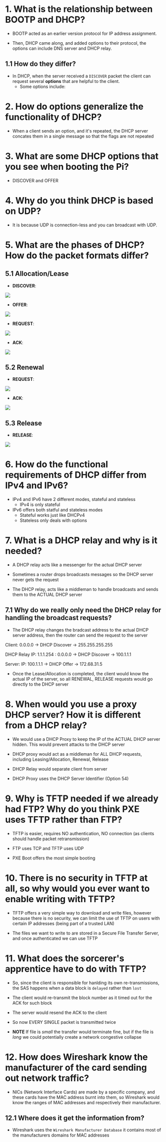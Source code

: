 # 1. What is the relationship between BOOTP and DHCP?

- BOOTP acted as an earlier version protocol for IP address assignment.

- Then, DHCP came along, and added options to their protocol, the options can include DNS server and DHCP relay.

## 1.1 How do they differ?

- In DHCP, when the server received a `DISCOVER` packet the client can request several **options** that are helpful to the client.
    - Some options include: 

# 2. How do options generalize the functionality of DHCP?

- When a client sends an option, and it's repeated, the DHCP server concates them in a single message so that the flags are not repeated

# 3. What are some DHCP options that you see when booting the Pi?

- DISCOVER and OFFER

# 4. Why do you think DHCP is based on UDP?

- It is because UDP is connection-less and you can broadcast with UDP.

# 5. What are the phases of DHCP? How do the packet formats differ?

## 5.1 Allocation/Lease

- **DISCOVER**:

![](https://www.netmanias.com/en/?m=attach&no=3368)

- **OFFER**:

![](https://www.netmanias.com/en/?m=attach&no=3369)

- **REQUEST**:

![](https://www.netmanias.com/en/?m=attach&no=3370)

- **ACK**:

![](https://www.netmanias.com/en/?m=attach&no=3371)

## 5.2 Renewal

- **REQUEST**:

![](https://www.netmanias.com/en/?m=attach&no=3372)

- **ACK**:

![](https://www.netmanias.com/en/?m=attach&no=3373)

## 5.3 Release

- **RELEASE**: 

![](https://www.netmanias.com/en/?m=attach&no=3374)

# 6. How do the functional requirements of DHCP differ from IPv4 and IPv6?

- IPv4 and IPv6 have 2 different modes, stateful and stateless
    - IPv4 is only stateful
- IPv6 offers both statful and stateless modes
    - Stateful works just like DHCPv4
    - Stateless only deals with options

# 7. What is a DHCP relay and why is it needed?

- A DHCP relay acts like a messenger for the actual DHCP server <middleman>

- Sometimes a router drops broadcasts messages so the DHCP server never gets the request

- The DHCP relay, acts like a middleman to handle broadcasts and sends them to the ACTUAL DHCP server

## 7.1 Why do we really only need the DHCP relay for handling the broadcast requests?

- The DHCP relay changes the bradcast address to the actual DHCP server address, then the router can send the request to the server


Client: 0.0.0.0 -> DHCP Discover -> 255.255.255.255 <broadcast>

DHCP Relay IP: 1.1.1.254 <received all broadcasts>: 0.0.0.0 -> DHCP Discover -> 100.1.1.1

Server: IP: 100.1.1.1 -> DHCP Offer ->  172.68.31.5

- Once the Lease/Allocation is completed, the client would know the actual IP of the server, so all RENEWAL, RELEASE requests would go directly to the DHCP server

# 8. When would you use a proxy DHCP server? How it is different from a DHCP relay?

- We would use a DHCP Proxy to keep the IP of the ACTUAL DHCP server hidden. This would prevent attacks to the DHCP server

- DHCP proxy would act as a middleman for ALL DHCP requests, including Leasing/Allocation, Renewal, Release

- DHCP Relay would separate client from server

- DHCP Proxy uses the DHCP Server Identifier (Option 54)

# 9. Why is TFTP needed if we already had FTP? Why do you think PXE uses TFTP rather than FTP?

- TFTP is easier, requires NO authentication, NO connection (as clients should handle packet retransmission)

- FTP uses TCP and TFTP uses UDP

- PXE Boot offers the most simple booting

# 10. There is no security in TFTP at all, so why would you ever want to enable writing with TFTP?

- TFTP offers a very simple way to download and write files, however because there is no security, we can limit the use of TFTP on users with certain IP addresses (being part of a trusted LAN)

- The files we want to write to are stored in a Secure File Transfer Server, and once authenticated we can use TFTP

# 11. What does the sorcerer's apprentice have to do with TFTP?

- So, since the client is responsible for hanlding its own re-transmissions, the SAS happens when a data block is `delayed` rather than `lost`

- The client would re-transmit the block number as it timed out for the ACK for such block

- The server would resend the ACK to the client

- So now EVERY SINGLE packet is transmitted twice

- **NOTE** If file is _small_ the transfer would terminate fine, but if the file is _long_ we could potentially create a network congestive collapse

# 12. How does Wireshark know the manufacturer of the card sending out network traffic?

- NICs (Network Interface Cards) are made by a specific company, and these cards have the MAC address burnt into them, so Wireshark would know the ranges of MAC addresses and respectively their manufacturer.

## 12.1 Where does it get the information from?

- Wireshark uses the `Wireshark Manufacturer Database` it contains most of the manufacturers domains for MAC addresses

